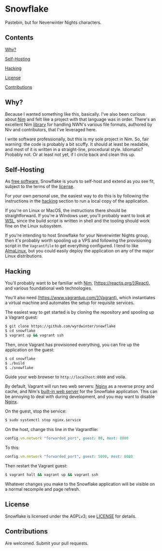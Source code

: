 # Snowflake

Pastebin, but for Neverwinter Nights characters.

## Contents

[Why?](#why)

[Self-Hosting](#self-hosting)

[Hacking](#hacking)

[License](#license)

[Contributions](#contributions)

## Why?

Because I wanted something like this, basically. I've also been curious about
[Nim](https://nim-lang.org/) and felt like a project with that language was
in order. There's an excellent Nim [library](https://github.com/niv/neverwinter.nim) for handling NWN's various
file formats, authored by Niv and contributors, that I've leveraged here.

I write software professionally, but this is my sole project in Nim. So, fair
warning: the code is probably a bit scuffy. It should at least be readable,
and most of it is written in a straight-line, procedural style. Idiomatic?
Probably not. Or at least not yet, if I circle back and clean this up.

## Self-Hosting

As [free software](https://en.wikipedia.org/wiki/Free_software), Snowflake is
yours to self-host and extend as you see fit, subject to the terms of the 
[license](https://github.com/wyrdwinter/snowflake/blob/master/LICENSE).

For your own personal use, the easiest way to do this is by following the
instructions in the [hacking](#hacking) section to run a local copy of
the application.

If you're on Linux or MacOS, the instructions there should be straightforward.
If you're a Windows user, you'll probably want to look at [WSL](https://docs.microsoft.com/en-us/windows/wsl/about), since
the build script is written in shell and the tooling should work fine on the
Linux subsystem.

If you're intending to host Snowflake for your Neverwinter Nights group,
then it's probably worth spooling up a VPS and following the provisioning
script in the `Vagrantfile` to get everything configured. I tend to like
[AlmaLinux](https://almalinux.org/), but you could easily deploy the
application on any of the major Linux distributions.

## Hacking

You'll probably want to be familiar with [Nim](https://nim-lang.org/), [https://reactjs.org/](React), and various foundational
web technologies.

You'll also need [https://www.vagrantup.com/](Vagrant), which instantiates a
virtual machine and automates the setup for requisite services.

The easiest way to get started is by cloning the repository and spooling up 
a Vagrant guest:

```sh
$ git clone https://github.com/wyrdwinter/snowflake
$ cd snowflake
$ vagrant up && vagrant ssh
```

Then, once Vagrant has provisioned everything, you can fire up the application
on the guest:

```sh
$ cd snowflake
$ ./build
$ ./snowflake
```

Guide your web browser to `http://localhost:8080` and voila.

By default, Vagrant will run two web servers: [Nginx](https://www.nginx.com/) as a reverse proxy and
cache, and Nim's [built-in web server](https://nim-lang.org/docs/asynchttpserver.html) for the Snowflake application. This can be
annoying to deal with during development, and you may want to disable [Nginx](https://www.nginx.com/).

On the guest, stop the service:

```sh
$ sudo systemctl stop nginx.service
```

On the host, change this line in the Vagrantfile:

```ruby
config.vm.network "forwarded_port", guest: 80, host: 8080
```

To this:

```ruby
config.vm.network "forwarded_port", guest: 5000, host: 8080
```

Then restart the Vagrant guest:

```sh
$ vagrant halt && vagrant up && vagrant ssh
```

Whatever changes you make to the Snowflake application will be visible on a
normal recompile and page refresh.

## License

Snowflake is licensed under the AGPLv3; see [LICENSE](https://github.com/wyrdwinter/snowflake/blob/master/LICENSE) for details.

## Contributions

Are welcomed. Submit your pull requests.
